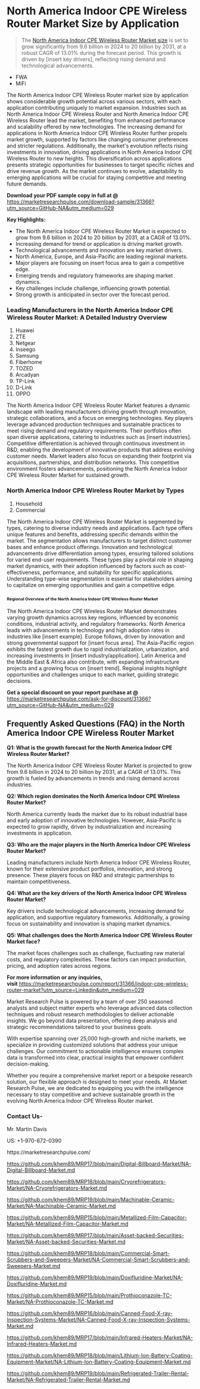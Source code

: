<h1>North America Indoor CPE Wireless Router Market&nbsp;Size by Application</h1><blockquote><p>The <a href="https://marketresearchpulse.com/download-sample/31366?utm_source=GitHub-NA&amp;utm_medium=029">North America Indoor CPE Wireless Router Market size</a> is set to grow significantly from 9.6 billion in 2024 to 20 billion by 2031, at a robust CAGR of 13.01% during the forecast period. This growth is driven by [insert key drivers], reflecting rising demand and technological advancements.</p></blockquote><ul><li>FWA<li> MiFi</li></ul><p>The North America Indoor CPE Wireless Router market size by application shows considerable growth potential across various sectors, with each application contributing uniquely to market expansion. Industries such as North America Indoor CPE Wireless Router and North America Indoor CPE Wireless Router lead the market, benefiting from enhanced performance and scalability offered by new technologies. The increasing demand for applications in North America Indoor CPE Wireless Router further propels market growth, supported by factors like changing consumer preferences and stricter regulations. Additionally, the market's evolution reflects rising investments in innovation, driving applications in North America Indoor CPE Wireless Router to new heights. This diversification across applications presents strategic opportunities for businesses to target specific niches and drive revenue growth. As the market continues to evolve, adaptability to emerging applications will be crucial for staying competitive and meeting future demands.</p><p><strong>Download your PDF sample copy in full at @ </strong><a href="https://marketresearchpulse.com/download-sample/31366?utm_source=GitHub-NA&amp;utm_medium=029">https://marketresearchpulse.com/download-sample/31366?utm_source=GitHub-NA&amp;utm_medium=029</a></p><p><strong>Key Highlights: </strong></p><ul><li>The North America Indoor CPE Wireless Router Market is expected to grow from 9.6 billion in 2024 to 20 billion by 2031, at a CAGR of 13.01%.</li><li>Increasing demand for trend or application is driving market growth.</li><li>Technological advancements and innovation are key market drivers.</li><li>North America, Europe, and Asia-Pacific are leading regional markets.</li><li>Major players are focusing on insert focus area to gain a competitive edge.</li><li>Emerging trends and regulatory frameworks are shaping market dynamics.</li><li>Key challenges include challenge, influencing growth potential.</li><li>Strong growth is anticipated in sector over the forecast period.</li></ul><h3>Leading Manufacturers in the North America Indoor CPE Wireless Router Market: A Detailed Industry Overview</h3><ol><li>Huawei</li><li>ZTE</li><li>Netgear</li><li>Inseego</li><li>Samsung</li><li>Fiberhome</li><li>TOZED</li><li>Arcadyan</li><li>TP-Link</li><li>D-Link</li><li>OPPO</li></ol><div class="flex max-w-full flex-col flex-grow"><div class="min-h-8 text-message flex w-full flex-col items-end gap-2 whitespace-normal break-words [.text-message+&amp;]:mt-5" dir="auto" data-message-author-role="assistant" data-message-id="fd8432e4-4910-450d-b182-61b7bfb0a01f" data-message-model-slug="gpt-4o"><div class="flex w-full flex-col gap-1 empty:hidden first:pt-[3px]"><div class="markdown prose w-full break-words dark:prose-invert light"><p>The North America Indoor CPE Wireless Router Market features a dynamic landscape with leading manufacturers driving growth through innovation, strategic collaborations, and a focus on emerging technologies. Key players leverage advanced production techniques and sustainable practices to meet rising demand and regulatory requirements. Their portfolios often span diverse applications, catering to industries such as [insert industries]. Competitive differentiation is achieved through continuous investment in R&amp;D, enabling the development of innovative products that address evolving customer needs. Market leaders also focus on expanding their footprint via acquisitions, partnerships, and distribution networks. This competitive environment fosters advancements, positioning the North America Indoor CPE Wireless Router Market for sustained growth.</p></div></div></div></div><h3>North America Indoor CPE Wireless Router Market by Types</h3><ol><li>Household<li> Commercial</li></ol><div class="flex max-w-full flex-col flex-grow"><div class="min-h-8 text-message flex w-full flex-col items-end gap-2 whitespace-normal break-words [.text-message+&amp;]:mt-5" dir="auto" data-message-author-role="assistant" data-message-id="084470be-0bb7-4664-bddf-5156b4f41249" data-message-model-slug="gpt-4o-mini"><div class="flex w-full flex-col gap-1 empty:hidden first:pt-[3px]"><div class="markdown prose w-full break-words dark:prose-invert light"><p>The North America Indoor CPE Wireless Router Market is segmented by types, catering to diverse industry needs and applications. Each type offers unique features and benefits, addressing specific demands within the market. The segmentation allows manufacturers to target distinct customer bases and enhance product offerings. Innovation and technological advancements drive differentiation among types, ensuring tailored solutions for varied end-user requirements. These types play a pivotal role in shaping market dynamics, with their adoption influenced by factors such as cost-effectiveness, performance, and suitability for specific applications. Understanding type-wise segmentation is essential for stakeholders aiming to capitalize on emerging opportunities and gain a competitive edge.</p></div></div></div></div><h3><span style="font-size: 11px;">Regional Overview of the North America Indoor CPE Wireless Router Market</span></h3><div class="flex max-w-full flex-col flex-grow"><div class="min-h-8 text-message flex w-full flex-col items-end gap-2 whitespace-normal break-words [.text-message+&amp;]:mt-5" dir="auto" data-message-author-role="assistant" data-message-id="e9038762-ce64-4e30-91c9-9bd413514231" data-message-model-slug="gpt-4o-mini"><div class="flex w-full flex-col gap-1 empty:hidden first:pt-[3px]"><div class="markdown prose w-full break-words dark:prose-invert light"><p>The North America Indoor CPE Wireless Router Market demonstrates varying growth dynamics across key regions, influenced by economic conditions, industrial activity, and regulatory frameworks. North America leads with advancements in technology and high adoption rates in industries like [insert example]. Europe follows, driven by innovation and strong governmental support for [insert focus area]. The Asia-Pacific region exhibits the fastest growth due to rapid industrialization, urbanization, and increasing investments in [insert industry/application]. Latin America and the Middle East &amp; Africa also contribute, with expanding infrastructure projects and a growing focus on [insert trend]. Regional insights highlight opportunities and challenges unique to each market, guiding strategic decisions.</p></div></div></div></div><p><strong>Get a special discount on your report purchase at @ </strong><a href="https://marketresearchpulse.com/ask-for-discount/31366?utm_source=GitHub-NA&amp;utm_medium=029">https://marketresearchpulse.com/ask-for-discount/31366?utm_source=GitHub-NA&amp;utm_medium=029</a></p><h2>Frequently Asked Questions (FAQ) in the North America Indoor CPE Wireless Router Market</h2><p><strong>Q1: What is the growth forecast for the North America Indoor CPE Wireless Router Market?</strong></p><p>The North America Indoor CPE Wireless Router Market is projected to grow from 9.6 billion in 2024 to 20 billion by 2031, at a CAGR of 13.01%. This growth is fueled by advancements in trends and rising demand across industries.</p><p><strong>Q2: Which region dominates the North America Indoor CPE Wireless Router Market?</strong></p><p>North America currently leads the market due to its robust industrial base and early adoption of innovative technologies. However, Asia-Pacific is expected to grow rapidly, driven by industrialization and increasing investments in application.</p><p><strong>Q3: Who are the major players in the North America Indoor CPE Wireless Router Market?</strong></p><p>Leading manufacturers include North America Indoor CPE Wireless Router, known for their extensive product portfolios, innovation, and strong presence. These players focus on R&amp;D and strategic partnerships to maintain competitiveness.</p><p><strong>Q4: What are the key drivers of the North America Indoor CPE Wireless Router Market?</strong></p><p>Key drivers include technological advancements, increasing demand for application, and supportive regulatory frameworks. Additionally, a growing focus on sustainability and innovation is shaping market dynamics.</p><p><strong>Q5: What challenges does the North America Indoor CPE Wireless Router Market face?</strong></p><p>The market faces challenges such as challenge, fluctuating raw material costs, and regulatory complexities. These factors can impact production, pricing, and adoption rates across regions.</p><p><strong>For more information or any inquiries, visit&nbsp;</strong><a href="https://marketresearchpulse.com/report/31366/indoor-cpe-wireless-router-market?utm_source=Linkedin&utm_medium=029">https://marketresearchpulse.com/report/31366/indoor-cpe-wireless-router-market?utm_source=Linkedin&utm_medium=029</a></p><p>Market Research Pulse is powered by a team of over 250 seasoned analysts and subject matter experts who leverage advanced data collection techniques and robust research methodologies to deliver actionable insights. We go beyond data presentation, offering deep analysis and strategic recommendations tailored to your business goals.</p><p>With expertise spanning over 25,000 high-growth and niche markets, we specialize in providing customized solutions that address your unique challenges. Our commitment to actionable intelligence ensures complex data is transformed into clear, practical insights that empower confident decision-making.</p><p>Whether you require a comprehensive market report or a bespoke research solution, our flexible approach is designed to meet your needs. At Market Research Pulse, we are dedicated to equipping you with the intelligence necessary to stay competitive and achieve sustainable growth in the evolving North America Indoor CPE Wireless Router market.</p><h3><strong>Contact Us-</strong></h3><p>Mr. Martin Davis</p><p>US: +1-970-672-0390</p><p>https://marketresearchpulse.com/</p><p><a href="https://github.com/khem89/MRP17/blob/main/Digital-Billboard-Market/NA-Digital-Billboard-Market.md">https://github.com/khem89/MRP17/blob/main/Digital-Billboard-Market/NA-Digital-Billboard-Market.md</a></p><p><a href="https://github.com/khem89/MRP18/blob/main/Cryorefrigerators-Market/NA-Cryorefrigerators-Market.md">https://github.com/khem89/MRP18/blob/main/Cryorefrigerators-Market/NA-Cryorefrigerators-Market.md</a></p><p><a href="https://github.com/khem89/MRP19/blob/main/Machinable-Ceramic-Market/NA-Machinable-Ceramic-Market.md">https://github.com/khem89/MRP19/blob/main/Machinable-Ceramic-Market/NA-Machinable-Ceramic-Market.md</a></p><p><a href="https://github.com/khem89/MRP15/blob/main/Metallized-Film-Capacitor-Market/NA-Metallized-Film-Capacitor-Market.md">https://github.com/khem89/MRP15/blob/main/Metallized-Film-Capacitor-Market/NA-Metallized-Film-Capacitor-Market.md</a></p><p><a href="https://github.com/khem89/MRP17/blob/main/Asset-backed-Securities-Market/NA-Asset-backed-Securities-Market.md">https://github.com/khem89/MRP17/blob/main/Asset-backed-Securities-Market/NA-Asset-backed-Securities-Market.md</a></p><p><a href="https://github.com/khem89/MRP18/blob/main/Commercial-Smart-Scrubbers-and-Sweepers-Market/NA-Commercial-Smart-Scrubbers-and-Sweepers-Market.md">https://github.com/khem89/MRP18/blob/main/Commercial-Smart-Scrubbers-and-Sweepers-Market/NA-Commercial-Smart-Scrubbers-and-Sweepers-Market.md</a></p><p><a href="https://github.com/khem89/MRP19/blob/main/Doxifluridine-Market/NA-Doxifluridine-Market.md">https://github.com/khem89/MRP19/blob/main/Doxifluridine-Market/NA-Doxifluridine-Market.md</a></p><p><a href="https://github.com/khem89/MRP15/blob/main/Prothioconazole-TC-Market/NA-Prothioconazole-TC-Market.md">https://github.com/khem89/MRP15/blob/main/Prothioconazole-TC-Market/NA-Prothioconazole-TC-Market.md</a></p><p><a href="https://github.com/khem89/MRP16/blob/main/Canned-Food-X-ray-Inspection-Systems-Market/NA-Canned-Food-X-ray-Inspection-Systems-Market.md">https://github.com/khem89/MRP16/blob/main/Canned-Food-X-ray-Inspection-Systems-Market/NA-Canned-Food-X-ray-Inspection-Systems-Market.md</a></p><p><a href="https://github.com/khem89/MRP17/blob/main/Infrared-Heaters-Market/NA-Infrared-Heaters-Market.md">https://github.com/khem89/MRP17/blob/main/Infrared-Heaters-Market/NA-Infrared-Heaters-Market.md</a></p><p><a href="https://github.com/khem89/MRP18/blob/main/Lithium-Ion-Battery-Coating-Equipment-Market/NA-Lithium-Ion-Battery-Coating-Equipment-Market.md">https://github.com/khem89/MRP18/blob/main/Lithium-Ion-Battery-Coating-Equipment-Market/NA-Lithium-Ion-Battery-Coating-Equipment-Market.md</a></p><p><a href="https://github.com/khem89/MRP19/blob/main/Refrigerated-Trailer-Rental-Market/NA-Refrigerated-Trailer-Rental-Market.md">https://github.com/khem89/MRP19/blob/main/Refrigerated-Trailer-Rental-Market/NA-Refrigerated-Trailer-Rental-Market.md</a></p>
